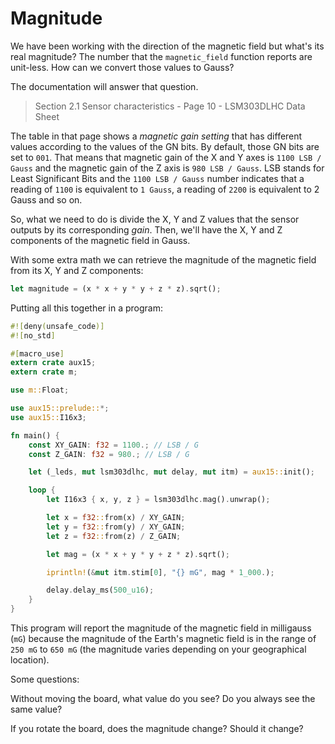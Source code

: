 # Magnitude

We have been working with the direction of the magnetic field but what's its real magnitude? The
number that the `magnetic_field` function reports are unit-less. How can we convert those values to
Gauss?

The documentation will answer that question.

> Section 2.1 Sensor characteristics - Page 10 - LSM303DLHC Data Sheet

The table in that page shows a *magnetic gain setting* that has different values according to the
values of the GN bits. By default, those GN bits are set to `001`. That means that magnetic gain of
the X and Y axes is `1100 LSB / Gauss` and the magnetic gain of the Z axis is `980 LSB / Gauss`. LSB
stands for Least Significant Bits and the `1100 LSB / Gauss` number indicates that a reading of
`1100` is equivalent to `1 Gauss`, a reading of `2200` is equivalent to 2 Gauss and so on.

So, what we need to do is divide the X, Y and Z values that the sensor outputs by its corresponding
*gain*. Then, we'll have the X, Y and Z components of the magnetic field in Gauss.

With some extra math we can retrieve the magnitude of the magnetic field from its X, Y and Z
components:

``` rust
let magnitude = (x * x + y * y + z * z).sqrt();
```

Putting all this together in a program:

``` rust
#![deny(unsafe_code)]
#![no_std]

#[macro_use]
extern crate aux15;
extern crate m;

use m::Float;

use aux15::prelude::*;
use aux15::I16x3;

fn main() {
    const XY_GAIN: f32 = 1100.; // LSB / G
    const Z_GAIN: f32 = 980.; // LSB / G

    let (_leds, mut lsm303dlhc, mut delay, mut itm) = aux15::init();

    loop {
        let I16x3 { x, y, z } = lsm303dlhc.mag().unwrap();

        let x = f32::from(x) / XY_GAIN;
        let y = f32::from(y) / XY_GAIN;
        let z = f32::from(z) / Z_GAIN;

        let mag = (x * x + y * y + z * z).sqrt();

        iprintln!(&mut itm.stim[0], "{} mG", mag * 1_000.);

        delay.delay_ms(500_u16);
    }
}
```

This program will report the magnitude of the magnetic field in milligauss (`mG`) because the
magnitude of the Earth's magnetic field is in the range of `250 mG` to `650 mG` (the magnitude
varies depending on your geographical location).

Some questions:

Without moving the board, what value do you see? Do you always see the same value?

If you rotate the board, does the magnitude change? Should it change?
